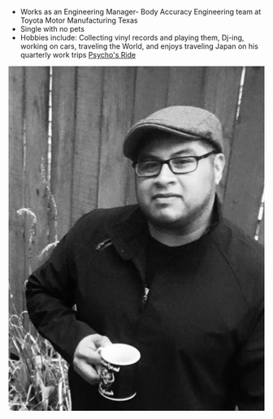 
* Works as an Engineering Manager- Body Accuracy Engineering team at Toyota Motor Manufacturing Texas 
* Single with no pets
* Hobbies include: Collecting vinyl records and playing them, Dj-ing, working on cars, traveling the World, and enjoys traveling Japan on his quarterly work trips [Psycho's Ride](../vehicles/Psycho's%20Ride.md)



![psycho'sprofile](../assets/psycho'sprofile.jpg)


